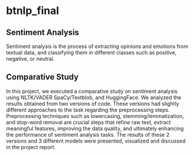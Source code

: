 # btnlp_final

## Sentiment Analysis

Sentiment analysis is the process of extracting opinions and emotions from textual data, and classifying them in different classes such as positive, negative, or neutral. 

## Comparative Study

In this project, we executed a comparative study on sentiment analysis using NLTK/VADER SpaCy/Textblob, and HuggingFace. We analyzed the results obtained from two versions of code. These versions had slightly different approaches to the task regarding the preprocessing steps. Preprocessing techniques such as lowercasing, stemming/lemmatization, and stop-word removal are crucial steps that refine raw text, extract meaningful features, improving the data quality, and ultimately enhancing the performance of sentiment analysis tasks. The results of these 2 versions and 3 different models were presented, visualized and discussed in the project report.


